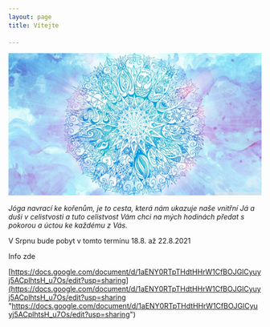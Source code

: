 ```yaml
---
layout: page
title: Vítejte

---
```

![](/uploads/63e96ef7ce14c16435f772e8735c74d8.jpg)

_Jóga navrací ke kořenům, je to cesta, která nám ukazuje naše vnitřní Já a duši v celistvosti a tuto celistvost Vám chci na mých hodinách předat s pokorou a úctou ke každému z Vás._

V Srpnu bude pobyt v tomto termínu 18.8. až 22.8.2021

Info zde

[https://docs.google.com/document/d/1aENY0RTpTHdtHHrW1CfBOJGlCyuyj5ACplhtsH_u7Os/edit?usp=sharing](https://docs.google.com/document/d/1aENY0RTpTHdtHHrW1CfBOJGlCyuyj5ACplhtsH_u7Os/edit?usp=sharing "https://docs.google.com/document/d/1aENY0RTpTHdtHHrW1CfBOJGlCyuyj5ACplhtsH_u7Os/edit?usp=sharing")